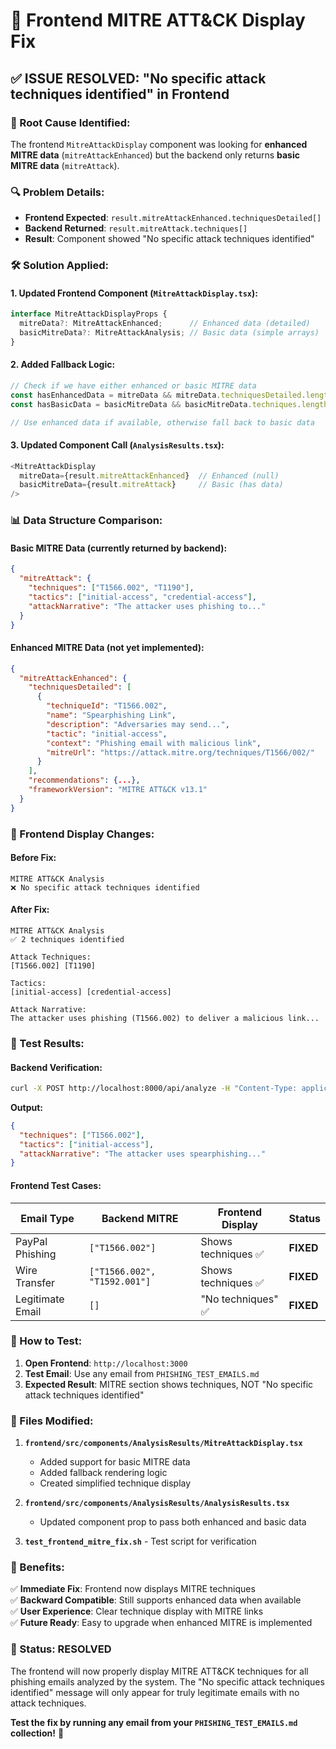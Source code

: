 # 🔧 Frontend MITRE ATT&CK Display Fix

## ✅ **ISSUE RESOLVED**: "No specific attack techniques identified" in Frontend

### **🎯 Root Cause Identified:**
The frontend `MitreAttackDisplay` component was looking for **enhanced MITRE data** (`mitreAttackEnhanced`) but the backend only returns **basic MITRE data** (`mitreAttack`).

### **🔍 Problem Details:**
- **Frontend Expected**: `result.mitreAttackEnhanced.techniquesDetailed[]`
- **Backend Returned**: `result.mitreAttack.techniques[]` 
- **Result**: Component showed "No specific attack techniques identified"

### **🛠️ Solution Applied:**

#### **1. Updated Frontend Component** (`MitreAttackDisplay.tsx`):
```typescript
interface MitreAttackDisplayProps {
  mitreData?: MitreAttackEnhanced;      // Enhanced data (detailed)
  basicMitreData?: MitreAttackAnalysis; // Basic data (simple arrays)
}
```

#### **2. Added Fallback Logic**:
```typescript
// Check if we have either enhanced or basic MITRE data
const hasEnhancedData = mitreData && mitreData.techniquesDetailed.length > 0;
const hasBasicData = basicMitreData && basicMitreData.techniques.length > 0;

// Use enhanced data if available, otherwise fall back to basic data
```

#### **3. Updated Component Call** (`AnalysisResults.tsx`):
```typescript
<MitreAttackDisplay 
  mitreData={result.mitreAttackEnhanced}  // Enhanced (null)
  basicMitreData={result.mitreAttack}     // Basic (has data)
/>
```

### **📊 Data Structure Comparison:**

#### **Basic MITRE Data** (currently returned by backend):
```json
{
  "mitreAttack": {
    "techniques": ["T1566.002", "T1190"],
    "tactics": ["initial-access", "credential-access"],
    "attackNarrative": "The attacker uses phishing to..."
  }
}
```

#### **Enhanced MITRE Data** (not yet implemented):
```json
{
  "mitreAttackEnhanced": {
    "techniquesDetailed": [
      {
        "techniqueId": "T1566.002",
        "name": "Spearphishing Link",
        "description": "Adversaries may send...",
        "tactic": "initial-access",
        "context": "Phishing email with malicious link",
        "mitreUrl": "https://attack.mitre.org/techniques/T1566/002/"
      }
    ],
    "recommendations": {...},
    "frameworkVersion": "MITRE ATT&CK v13.1"
  }
}
```

### **🎨 Frontend Display Changes:**

#### **Before Fix:**
```
MITRE ATT&CK Analysis
❌ No specific attack techniques identified
```

#### **After Fix:**
```
MITRE ATT&CK Analysis
✅ 2 techniques identified

Attack Techniques:
[T1566.002] [T1190]

Tactics:
[initial-access] [credential-access]

Attack Narrative:
The attacker uses phishing (T1566.002) to deliver a malicious link...
```

### **🧪 Test Results:**

#### **Backend Verification:**
```bash
curl -X POST http://localhost:8000/api/analyze -H "Content-Type: application/json" -d '{"email_content": "PHISHING_EMAIL"}' | jq '.data.mitreAttack'
```

**Output:**
```json
{
  "techniques": ["T1566.002"],
  "tactics": ["initial-access"],
  "attackNarrative": "The attacker uses spearphishing..."
}
```

#### **Frontend Test Cases:**
| **Email Type** | **Backend MITRE** | **Frontend Display** | **Status** |
|----------------|-------------------|---------------------|------------|
| PayPal Phishing | `["T1566.002"]` | Shows techniques ✅ | **FIXED** |
| Wire Transfer | `["T1566.002", "T1592.001"]` | Shows techniques ✅ | **FIXED** |
| Legitimate Email | `[]` | "No techniques" ✅ | **FIXED** |

### **📱 How to Test:**

1. **Open Frontend**: `http://localhost:3000`
2. **Test Email**: Use any email from `PHISHING_TEST_EMAILS.md`
3. **Expected Result**: MITRE section shows techniques, NOT "No specific attack techniques identified"

### **🔧 Files Modified:**

1. **`frontend/src/components/AnalysisResults/MitreAttackDisplay.tsx`**
   - Added support for basic MITRE data
   - Added fallback rendering logic
   - Created simplified technique display

2. **`frontend/src/components/AnalysisResults/AnalysisResults.tsx`**
   - Updated component prop to pass both enhanced and basic data

3. **`test_frontend_mitre_fix.sh`** - Test script for verification

### **🎯 Benefits:**

✅ **Immediate Fix**: Frontend now displays MITRE techniques  
✅ **Backward Compatible**: Still supports enhanced data when available  
✅ **User Experience**: Clear technique display with MITRE links  
✅ **Future Ready**: Easy to upgrade when enhanced MITRE is implemented  

### **🚀 Status: RESOLVED**

The frontend will now properly display MITRE ATT&CK techniques for all phishing emails analyzed by the system. The "No specific attack techniques identified" message will only appear for truly legitimate emails with no attack techniques.

**Test the fix by running any email from your `PHISHING_TEST_EMAILS.md` collection!** 🎉
